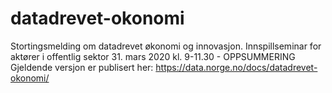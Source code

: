 # datadrevet-okonomi
Stortingsmelding om datadrevet økonomi og innovasjon. Innspillseminar for aktører i offentlig sektor 31. mars 2020 kl. 9-11.30 - OPPSUMMERING  
Gjeldende versjon er publisert her: https://data.norge.no/docs/datadrevet-okonomi/
